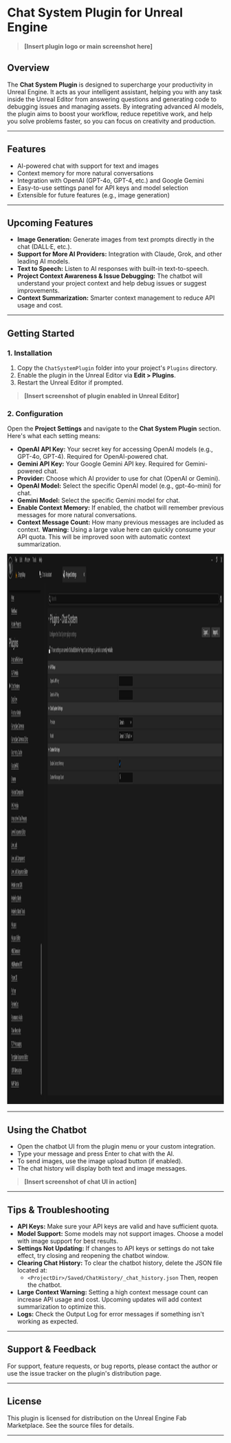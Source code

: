 # Chat System Plugin for Unreal Engine

> **[Insert plugin logo or main screenshot here]**

## Overview

The **Chat System Plugin** is designed to supercharge your productivity in Unreal Engine. It acts as your intelligent assistant, helping you with any task inside the Unreal Editor from answering questions and generating code to debugging issues and managing assets. By integrating advanced AI models, the plugin aims to boost your workflow, reduce repetitive work, and help you solve problems faster, so you can focus on creativity and production.

---

## Features

- AI-powered chat with support for text and images
- Context memory for more natural conversations
- Integration with OpenAI (GPT-4o, GPT-4, etc.) and Google Gemini
- Easy-to-use settings panel for API keys and model selection
- Extensible for future features (e.g., image generation)

---

## Upcoming Features

- **Image Generation:** Generate images from text prompts directly in the chat (DALL·E, etc.).
- **Support for More AI Providers:** Integration with Claude, Grok, and other leading AI models.
- **Text to Speech:** Listen to AI responses with built-in text-to-speech.
- **Project Context Awareness & Issue Debugging:** The chatbot will understand your project context and help debug issues or suggest improvements.
- **Context Summarization:** Smarter context management to reduce API usage and cost.

---

## Getting Started

### 1. Installation

1. Copy the `ChatSystemPlugin` folder into your project's `Plugins` directory.
2. Enable the plugin in the Unreal Editor via **Edit > Plugins**.
3. Restart the Unreal Editor if prompted.

> **[Insert screenshot of plugin enabled in Unreal Editor]**

### 2. Configuration

Open the **Project Settings** and navigate to the **Chat System Plugin** section. Here's what each setting means:

- **OpenAI API Key:** Your secret key for accessing OpenAI models (e.g., GPT-4o, GPT-4). Required for OpenAI-powered chat.
- **Gemini API Key:** Your Google Gemini API key. Required for Gemini-powered chat.
- **Provider:** Choose which AI provider to use for chat (OpenAI or Gemini).
- **OpenAI Model:** Select the specific OpenAI model (e.g., gpt-4o-mini) for chat.
- **Gemini Model:** Select the specific Gemini model for chat.
- **Enable Context Memory:** If enabled, the chatbot will remember previous messages for more natural conversations.
- **Context Message Count:** How many previous messages are included as context. **Warning:** Using a large value here can quickly consume your API quota. This will be improved soon with automatic context summarization.
<p align="center">
	<img src="./images/Settings.png" alt="Settings" width="720" height="1280">
</p>

---

## Using the Chatbot

- Open the chatbot UI from the plugin menu or your custom integration.
- Type your message and press Enter to chat with the AI.
- To send images, use the image upload button (if enabled).
- The chat history will display both text and image messages.

> **[Insert screenshot of chat UI in action]**

---

## Tips & Troubleshooting

- **API Keys:** Make sure your API keys are valid and have sufficient quota.
- **Model Support:** Some models may not support images. Choose a model with image support for best results.
- **Settings Not Updating:** If changes to API keys or settings do not take effect, try closing and reopening the chatbot window.
- **Clearing Chat History:** To clear the chatbot history, delete the JSON file located at:
  - `<ProjectDir>/Saved/ChatHistory/_chat_history.json`
  Then, reopen the chatbot.
- **Large Context Warning:** Setting a high context message count can increase API usage and cost. Upcoming updates will add context summarization to optimize this.
- **Logs:** Check the Output Log for error messages if something isn't working as expected.

---

## Support & Feedback

For support, feature requests, or bug reports, please contact the author or use the issue tracker on the plugin's distribution page.

---

## License

This plugin is licensed for distribution on the Unreal Engine Fab Marketplace. See the source files for details.

---